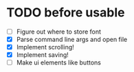 # TODO before usable

- [ ] Figure out where to store font
- [x] Parse command line args and open file
- [x] Implement scrolling!
- [x] Implement saving!
- [ ] Make ui elements like buttons
